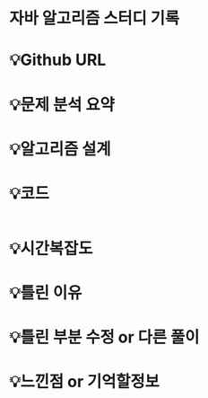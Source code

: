 # 자바 알고리즘 스터디 기록

# 💡Github URL

# 💡**문제 분석 요약**

# 💡**알고리즘 설계**

# 💡코드

```java

```

# 💡시간복잡도

# 💡틀린 이유

# 💡틀린 부분 수정 or 다른 풀이

# 💡느낀점 or 기억할정보